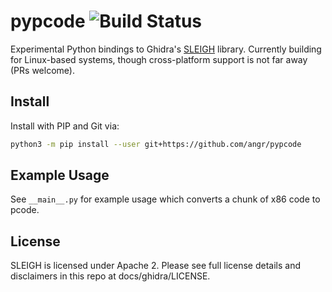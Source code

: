 pypcode ![Build Status](https://github.com/angr/pypcode/workflows/Build/badge.svg?event=push)
=======
Experimental Python bindings to Ghidra's [SLEIGH](https://ghidra.re/courses/languages/html/sleigh.html) library. Currently building for Linux-based systems, though cross-platform support is not far away (PRs welcome).

Install
-------
Install with PIP and Git via:

```bash
python3 -m pip install --user git+https://github.com/angr/pypcode
```

Example Usage
-------------
See `__main__.py` for example usage which converts a chunk of x86 code to pcode.

License
-------
SLEIGH is licensed under Apache 2. Please see full license details and disclaimers in this repo at docs/ghidra/LICENSE.
